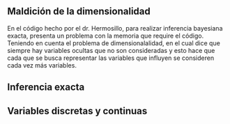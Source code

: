 ## Maldición de la dimensionalidad

En el código hecho por el dr. Hermosillo, para realizar inferencia bayesiana exacta, presenta un problema con la memoria que require el código. Teniendo en cuenta el problema de dimensionalalidad, en el cual dice que siempre hay variables ocultas que no son consideradas y esto hace que cada que se busca representar las variables que influyen se consideren cada vez más variables. 

## Inferencia exacta


## Variables discretas y continuas